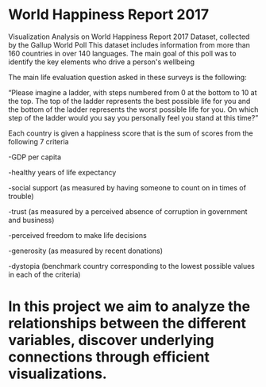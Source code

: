 # World Happiness Report 2017
Visualization Analysis on World Happiness Report 2017 Dataset, collected by the Gallup World Poll
This dataset includes information from more than 160 countries in over 140 languages. The main goal of this poll was to identify the key elements who drive a person's wellbeing

The main life evaluation question asked in these surveys is the following:

“Please imagine a ladder, with steps numbered from 0 at the bottom to 10 at the top. The top of the ladder represents the best possible life for you and the bottom of the ladder represents the worst possible life for you. On which step of the ladder would you say you personally feel you stand at this time?”

Each country is given a happiness score that is the sum of scores from the following 7 criteria

-GDP per capita

-healthy years of life expectancy

-social support (as measured by having someone to count on in times of trouble)

-trust (as measured by a perceived absence of corruption in government and business)

-perceived freedom to make life decisions

-generosity (as measured by recent donations)

-dystopia (benchmark country corresponding to the lowest possible values in each of the criteria)


# In this project we aim to analyze the relationships between the different variables, discover underlying connections through efficient visualizations.
